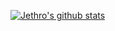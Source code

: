 [![Jethro's github stats](https://github-readme-stats.vercel.app/api?username=jethrokuan)](https://github.com/anuraghazra/github-readme-stats)
